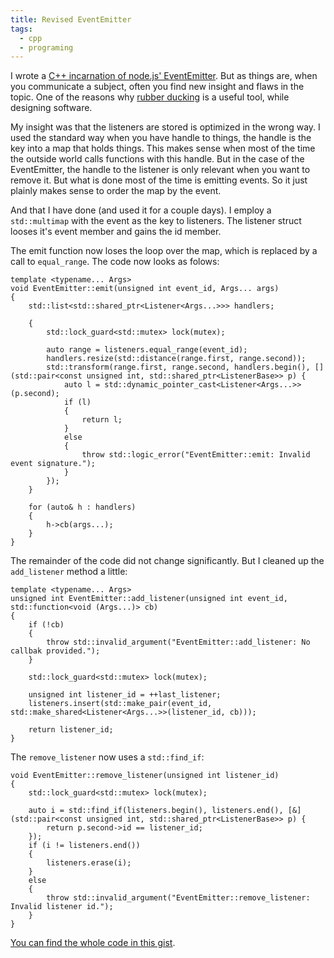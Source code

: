 ```yaml
---
title: Revised EventEmitter
tags: 
  - cpp
  - programing
---
```


I wrote a [C++ incarnation of node.js' EventEmitter][1]. But as things are, 
when you communicate a subject, often you find new insight and flaws in the 
topic. One of the reasons why [rubber ducking][2] is a useful tool, while 
designing software. 

My insight was that the listeners are stored is optimized in the wrong way. I 
used the standard way when you have handle to things, the handle is the key into
a map that holds things. This makes sense when most of the time the outside world 
calls functions with this handle. But in the case of the EventEmitter, the 
handle to the listener is only relevant when you want to remove it. But what is 
done most of the time is emitting events. So it just plainly makes sense to 
order the map by the event. 

<!--more-->

And that I have done (and used it for a couple days). I employ a `std::multimap`
with the event as the key to listeners. The listener struct looses it's event 
member and gains the id member. 

The emit function now loses the loop over the map, which is replaced by a 
call to `equal_range`. The code now looks as folows:

    template <typename... Args>
    void EventEmitter::emit(unsigned int event_id, Args... args)
    {
        std::list<std::shared_ptr<Listener<Args...>>> handlers;
        
        {
            std::lock_guard<std::mutex> lock(mutex);
     
            auto range = listeners.equal_range(event_id);
            handlers.resize(std::distance(range.first, range.second));
            std::transform(range.first, range.second, handlers.begin(), [] (std::pair<const unsigned int, std::shared_ptr<ListenerBase>> p) {
                auto l = std::dynamic_pointer_cast<Listener<Args...>>(p.second);
                if (l)
                {
                    return l;
                }
                else
                {
                    throw std::logic_error("EventEmitter::emit: Invalid event signature.");
                }
            });
        }
     
        for (auto& h : handlers)
        {
            h->cb(args...);
        }        
    }

The remainder of the code did not change significantly. But I cleaned up the 
`add_listener` method a little:

    template <typename... Args>
    unsigned int EventEmitter::add_listener(unsigned int event_id, std::function<void (Args...)> cb)
    {
        if (!cb)
        {
            throw std::invalid_argument("EventEmitter::add_listener: No callbak provided.");
        }
     
        std::lock_guard<std::mutex> lock(mutex);
     
        unsigned int listener_id = ++last_listener;
        listeners.insert(std::make_pair(event_id, std::make_shared<Listener<Args...>>(listener_id, cb)));
     
        return listener_id;        
    }
    
The `remove_listener` now uses a `std::find_if`:

    void EventEmitter::remove_listener(unsigned int listener_id)
    {
        std::lock_guard<std::mutex> lock(mutex);
     
        auto i = std::find_if(listeners.begin(), listeners.end(), [&] (std::pair<const unsigned int, std::shared_ptr<ListenerBase>> p) {
            return p.second->id == listener_id;
        });
        if (i != listeners.end())
        {
            listeners.erase(i);
        }
        else
        {
            throw std::invalid_argument("EventEmitter::remove_listener: Invalid listener id.");
        }
    }
    
[You can find the whole code in this gist][3].

[1]: /2014/12/29/eventemitter-in-c.html
[2]: http://c2.com/cgi/wiki?RubberDucking
[3]: https://gist.github.com/rioki/1290004d7505380f2b1d
